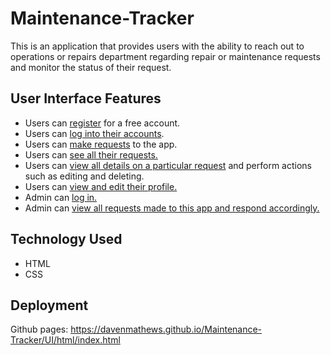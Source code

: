 # Maintenance-Tracker
This is an application that provides users with the ability to reach out to operations or repairs department regarding repair or maintenance requests and monitor the status of their request.

## User Interface Features
- Users can [register](https://davenmathews.github.io/Maintenance-Tracker/UI/html/user-register.html) for a free account.
- Users can [log into their accounts](https://davenmathews.github.io/Maintenance-Tracker/UI/html/user-login.html).
- Users can [make requests](https://davenmathews.github.io/Maintenance-Tracker/UI/html/make-request.html) to the app.
- Users can [see all their requests.](https://davenmathews.github.io/Maintenance-Tracker/UI/html/index-user.html)
- Users can [view all details on a particular request](https://davenmathews.github.io/Maintenance-Tracker/UI/html/user-view-request.html) and perform actions such as editing and deleting.
- Users can [view and edit their profile.](https://davenmathews.github.io/Maintenance-Tracker/UI/html/my-profile.html)
- Admin can [log in.](https://davenmathews.github.io/Maintenance-Tracker/UI/html/admin-login.html)
- Admin can [view all requests made to this app and respond accordingly.](https://davenmathews.github.io/Maintenance-Tracker/UI/html/index-admin.html)

## Technology Used
- HTML
- CSS

## Deployment
Github pages: https://davenmathews.github.io/Maintenance-Tracker/UI/html/index.html